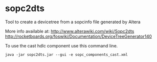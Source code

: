 sopc2dts
========

Tool to create a devicetree from a sopcinfo file generated by Altera

More info available at:
http://www.alterawiki.com/wiki/Sopc2dts
http://rocketboards.org/foswiki/Documentation/DeviceTreeGenerator140

To use the cast hdlc component use this command line.
```
java -jar sopc2dts.jar --gui -e sopc_components_cast.xml 
```
